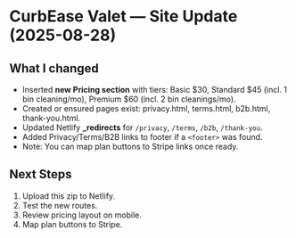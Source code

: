 # CurbEase Valet — Site Update (2025-08-28)

## What I changed
- Inserted **new Pricing section** with tiers: Basic $30, Standard $45 (incl. 1 bin cleaning/mo), Premium $60 (incl. 2 bin cleanings/mo).
- Created or ensured pages exist: privacy.html, terms.html, b2b.html, thank-you.html.
- Updated Netlify **_redirects** for `/privacy`, `/terms`, `/b2b`, `/thank-you`.
- Added Privacy/Terms/B2B links to footer if a `<footer>` was found.
- Note: You can map plan buttons to Stripe links once ready.

## Next Steps
1. Upload this zip to Netlify.
2. Test the new routes.
3. Review pricing layout on mobile.
4. Map plan buttons to Stripe.
